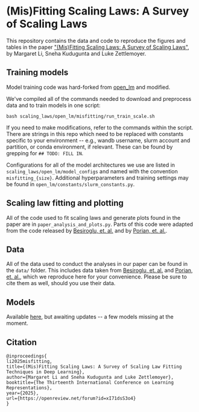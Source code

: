 # (Mis)Fitting Scaling Laws: A Survey of Scaling Laws

This repository contains the data and code to reproduce the figures and tables in the paper ["(Mis)Fitting Scaling Laws: A Survey of Scaling Laws"](https://arxiv.org/abs/2502.18969), by Margaret Li, Sneha Kudugunta and Luke Zettlemoyer.

## Training models

Model training code was hard-forked from [open_lm](https://github.com/mlfoundations/open_lm) and modified. 

We've compiled all of the commands needed to download and preprocess data and to train models in one script:

```
bash scaling_laws/open_lm/misfitting/run_train_scale.sh
```

If you need to make modifications, refer to the commands within the script.
There are strings in this repo which need to be replaced with constants specific to your environment -- e.g., wandb username, slurm account and partition, or conda environment, if relevant. These can be found by grepping for `## TODO: FILL IN`.

Configurations for all of the model architectures we use are listed in `scaling_laws/open_lm/model_configs` and named with the convention `misfitting_{size}`. Additional hyperparameters and training settings may be found in `open_lm/constants/slurm_constants.py`.

## Scaling law fitting and plotting

All of the code used to fit scaling laws and generate plots found in the paper are in `paper_analysis_and_plots.py`. Parts of this code were adapted from the code released by [Besiroglu, et. al.](https://github.com/epoch-research/analyzing-chinchilla) and by [Porian, et. al.](https://github.com/formll/resolving-scaling-law-discrepancies).

## Data

All of the data used to conduct the analyses in our paper can be found in the `data/` folder. This includes data taken from [Besiroglu, et. al.](https://arxiv.org/abs/2404.10102) and [Porian, et. al.](https://arxiv.org/abs/2406.19146), which we reproduce here for your convenience. Please be sure to cite them as well, should you use their data.

## Models

Available [here](https://huggingface.co/misfitting/misfitting), but awaiting updates -- a few models missing at the moment.

## Citation

```
@inproceedings{
li2025misfitting,
title={(Mis)Fitting Scaling Laws: A Survey of Scaling Law Fitting Techniques in Deep Learning},
author={Margaret Li and Sneha Kudugunta and Luke Zettlemoyer},
booktitle={The Thirteenth International Conference on Learning Representations},
year={2025},
url={https://openreview.net/forum?id=xI71dsS3o4}
}
```

